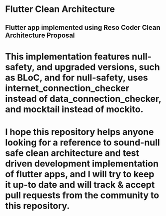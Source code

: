 # Flutter Clean Architecture 

## Flutter app implemented using Reso Coder Clean Architecture Proposal

# This implementation features null-safety, and upgraded versions, such as BLoC, and for null-safety, uses internet_connection_checker instead of data_connection_checker, and mocktail instead of mockito.

# I hope this repository helps anyone looking for a reference to sound-null safe clean architecture and test driven development implementation of flutter apps, and I will try to keep it up-to date and will track & accept pull requests from the community to this repository.
